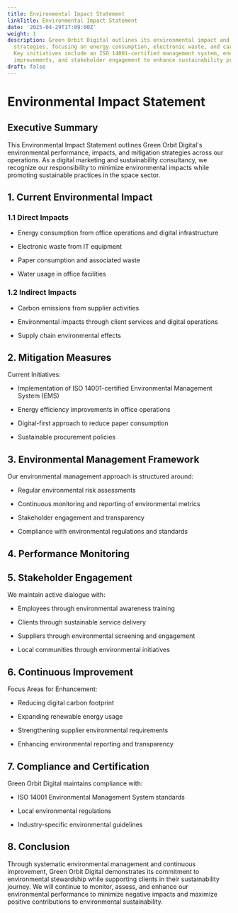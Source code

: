 ```yaml
---
title: Environmental Impact Statement
linkTitle: Environmental Impact Statement
date: '2025-04-29T17:09:00Z'
weight: 1
description: Green Orbit Digital outlines its environmental impact and mitigation
  strategies, focusing on energy consumption, electronic waste, and carbon emissions.
  Key initiatives include an ISO 14001-certified management system, energy efficiency
  improvements, and stakeholder engagement to enhance sustainability practices.
draft: false
---
```



# Environmental Impact Statement

## Executive Summary

This Environmental Impact Statement outlines Green Orbit Digital's environmental performance, impacts, and mitigation strategies across our operations. As a digital marketing and sustainability consultancy, we recognize our responsibility to minimize environmental impacts while promoting sustainable practices in the space sector.

## 1. Current Environmental Impact

### 1.1 Direct Impacts

- Energy consumption from office operations and digital infrastructure

- Electronic waste from IT equipment

- Paper consumption and associated waste

- Water usage in office facilities

### 1.2 Indirect Impacts

- Carbon emissions from supplier activities

- Environmental impacts through client services and digital operations

- Supply chain environmental effects

## 2. Mitigation Measures

<aside>

Current Initiatives:

- Implementation of ISO 14001-certified Environmental Management System (EMS)

- Energy efficiency improvements in office operations

- Digital-first approach to reduce paper consumption

- Sustainable procurement policies
</aside>

## 3. Environmental Management Framework

Our environmental management approach is structured around:

- Regular environmental risk assessments

- Continuous monitoring and reporting of environmental metrics

- Stakeholder engagement and transparency

- Compliance with environmental regulations and standards

## 4. Performance Monitoring

<!-- Unsupported block type: table -->

## 5. Stakeholder Engagement

We maintain active dialogue with:

- Employees through environmental awareness training

- Clients through sustainable service delivery

- Suppliers through environmental screening and engagement

- Local communities through environmental initiatives

## 6. Continuous Improvement

<aside>

Focus Areas for Enhancement:

- Reducing digital carbon footprint

- Expanding renewable energy usage

- Strengthening supplier environmental requirements

- Enhancing environmental reporting and transparency
</aside>

## 7. Compliance and Certification

Green Orbit Digital maintains compliance with:

- ISO 14001 Environmental Management System standards

- Local environmental regulations

- Industry-specific environmental guidelines

## 8. Conclusion

Through systematic environmental management and continuous improvement, Green Orbit Digital demonstrates its commitment to environmental stewardship while supporting clients in their sustainability journey. We will continue to monitor, assess, and enhance our environmental performance to minimize negative impacts and maximize positive contributions to environmental sustainability.